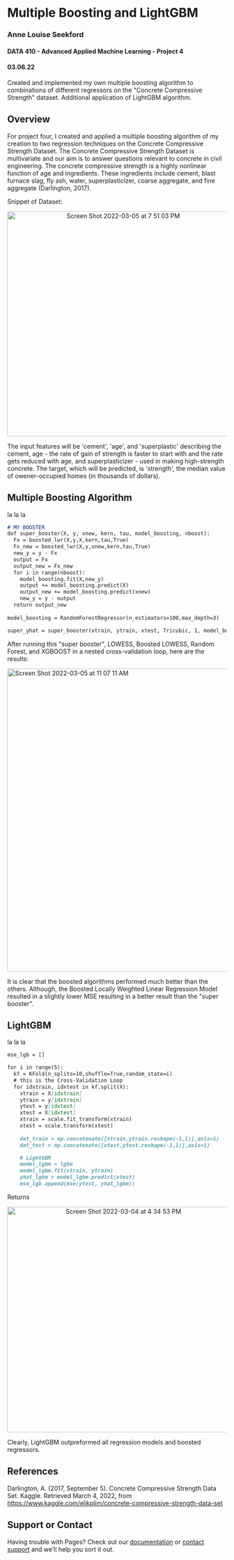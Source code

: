 # Multiple Boosting and LightGBM
### Anne Louise Seekford
#### DATA 410 - Advanced Applied Machine Learning - Project 4
#### 03.06.22

Created and implemented my own multiple boosting algorithm to combinations of different regressors on the "Concrete Compressive Strength" dataset. Additional application of LightGBM algorithm. 


## Overview

For project four, I created and applied a multiple boosting algorithm of my creation to two regression techniques on the Concrete Compressive Strength Dataset. The Concrete Compressive Strength Dataset is multivariate and our aim is to answer questions relevant to concrete in civil engineering. The 
concrete compressive strength is a highly nonlinear function of age and ingredients. These ingredients include cement, blast furnace slag, fly ash, water, superplasticizer, coarse aggregate, and fine aggregate (Darlington, 2017). 

Snippet of Dataset:

<p align = 'center'><img width="517" alt="Screen Shot 2022-03-05 at 7 51 03 PM" src="https://user-images.githubusercontent.com/71660299/156904631-478a1cf1-e5d2-460c-a629-8a3ecdd8af17.png">

The input features will be 'cement', 'age', and 'superplastic' describing the cement, age - the rate of gain of strength is faster to start with and the rate gets reduced with age, and superplasticizer - used in making high-strength concrete. The target, which will be predicted, is 'strength', the median value of owener-occupied homes (in thousands of dollars).



## Multiple Boosting Algorithm
la la la 
```markdown
# MY BOOSTER
def super_booster(X, y, xnew, kern, tau, model_boosting, nboost):
  Fx = boosted_lwr(X,y,X,kern,tau,True)
  Fx_new = boosted_lwr(X,y,xnew,kern,tau,True)
  new_y = y - Fx
  output = Fx
  output_new = Fx_new
  for i in range(nboost):
    model_boosting.fit(X,new_y)
    output += model_boosting.predict(X)
    output_new += model_boosting.predict(xnew)
    new_y = y - output
  return output_new
  
model_boosting = RandomForestRegressor(n_estimators=100,max_depth=3)

super_yhat = super_booster(xtrain, ytrain, xtest, Tricubic, 1, model_boosting, 1)
```
After running this "super booster", LOWESS, Boosted LOWESS, Random Forest, and XGBOOST in a nested cross-validation loop, here are the results:

<img width="696" alt="Screen Shot 2022-03-05 at 11 07 11 AM" src="https://user-images.githubusercontent.com/71660299/156891185-99ed24b9-0f50-4441-b781-4ba800d33149.png">

  
It is clear that the boosted algorithms performed much better than the others. Although, the Boosted Locally Weighted Linear Regression Model resulted in a slightly lower MSE resulting in a better result than the "super booster". 



## LightGBM
la la la
```markdown
mse_lgb = []

for i in range(5):
  kf = KFold(n_splits=10,shuffle=True,random_state=i)
  # this is the Cross-Validation Loop
  for idxtrain, idxtest in kf.split(X):
    xtrain = X[idxtrain]
    ytrain = y[idxtrain]
    ytest = y[idxtest]
    xtest = X[idxtest]
    xtrain = scale.fit_transform(xtrain)
    xtest = scale.transform(xtest)
    
    dat_train = np.concatenate([xtrain,ytrain.reshape(-1,1)],axis=1)
    dat_test = np.concatenate([xtest,ytest.reshape(-1,1)],axis=1)

    # LightGBM
    model_lgbm = lgbm
    model_lgbm.fit(xtrain, ytrain)
    yhat_lgbm = model_lgbm.predict(xtest)
    mse_lgb.append(mse(ytest, yhat_lgbm))

```

Returns

<p align = 'center'><img width="518" alt="Screen Shot 2022-03-04 at 4 34 53 PM" src="https://user-images.githubusercontent.com/71660299/156844798-d2d5a511-5cad-4aeb-b59d-7c58dc434fd3.png">
  
Clearly, LightGBM outpreformed all regression models and boosted regressors. 


## References

Darlington, A. (2017, September 5). Concrete Compressive Strength Data Set. Kaggle. Retrieved March 4, 2022, from https://www.kaggle.com/elikplim/concrete-compressive-strength-data-set 


## Support or Contact

Having trouble with Pages? Check out our [documentation](https://docs.github.com/categories/github-pages-basics/) or [contact support](https://support.github.com/contact) and we’ll help you sort it out.
